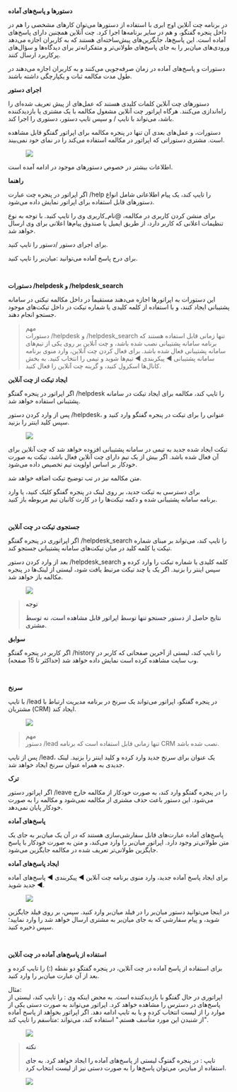 <p><strong>دستورها و پاسخ‌های آماده</strong></p><p>در برنامه چت آنلاین اوج ابری با استفاده از دستورها می‌توان کارهای مشخصی را هم در داخل پنجره گفتگو، و هم در سایر برنامه‌ها اجرا کرد. چت آنلاین همچنین دارای پاسخ‌های آماده است. این پاسخ‌ها، جایگزین‌های پیش‌ساخته‌ای هستند که به کاربران اجازه می‌دهد ورودی‌های میان‌بر را به جای پاسخ‌های طولانی‌تر و متفکرانه‌تر برای دیدگاه‌ها و سؤال‌های پرکاربرد ارسال کنند.</p><p>دستورات و پاسخ‌های آماده در زمان صرفه‌جویی می‌کنند و به کاربران اجازه می‌دهند در طول مدت مکالمه ثبات و یکپارچگی داشته باشند.</p><p><strong>اجرای دستور</strong></p><p>دستورهای چت آنلاین کلمات کلیدی هستند که عمل‌های از پیش تعریف شده‌ای را راه‌اندازی می‌کنند. هرگاه اپراتور چت آنلاین مشغول مکالمه با یک مشتری یا بازدیدکننده باشد، می‌تواند با تایپ / و سپس تایپ دستور، دستوری را اجرا کند.</p><p>دستورات، و عمل‌های بعدی آن تنها در پنجره مکالمه برای اپراتور گفتگو قابل مشاهده است. مشتری دستوراتی که اپراتور در مکالمه استفاده می‌کند را در نمای خود نمی‌بیند.</p><figure class="image image_resized" style="width:35.53%;"><img src="https://hub.amootsoft.com/content/editor/6ca49fb1-0d58-4ffa-a29a-dbac098d2b18image.png.png"></figure><p>اطلاعات بیشتر در خصوص دستورهای موجود در ادامه آمده است.</p><p><strong>راهنما</strong></p><p>اگر اپراتور در پنجره چت عبارت /help را تایپ کند، یک پیام اطلاعاتی شامل انواع دستورهای قابل استفاده برای اپراتور نمایش داده می‌شود.</p><p>برای منشن کردن کاربری در مکالمه، @نام_کاربری وی را تایپ کنید. با توجه به نوع تنظیمات اعلانی که کاربر دارد، از طریق ایمیل یا صندوق پیام‌ها اعلانی برای وی ارسال خواهد شد.</p><p>برای اجرای دستور /دستور را تایپ کنید.</p><p>برای درج پاسخ آماده می‌توانید :میان‌بر را تایپ کنید.</p><p>&nbsp;</p><p><strong>دستورات /helpdesk و /helpdesk_search</strong></p><p>این دستورات به اپراتورها اجازه می‌دهند مستقیماً در داخل مکالمه تیکتی در سامانه پشتیبانی ایجاد کنند، و با استفاده از کلمه کلیدی یا شماره تیکت در داخل تیکت‌های موجود جستجو انجام دهند.</p><blockquote><p>مهم<br>دستورات /helpdesk و /helpdesk_search تنها زمانی قابل استفاده هستند که برنامه سامانه پشتیبانی نصب شده باشد، و چت آنلاین بر روی یکی از تیم‌های سامانه پشتیبانی فعال شده باشد. برای فعال کردن چت آنلاین، وارد منوی برنامه سامانه پشتیبانی ◄ پیکربندی ◄ تیم‌ها شوید و تیمی را انتخاب کنید. به بخش کانال‌ها اسکرول کنید، و گزینه چت آنلاین را فعال کنید.</p></blockquote><p><strong>ایجاد تیکت از چت آنلاین</strong></p><p>اگر اپراتور در پنجره گفتگو /helpdesk را تایپ کند، مکالمه برای ایجاد تیکت در سامانه پشتیبانی استفاده خواهد شد.</p><p>پس از وارد کردن دستور /helpdesk، عنوانی را برای تیکت در پنجره گفتگو وارد کنید و سپس کلید اینتر را بزنید.</p><figure class="image image_resized" style="width:38.02%;"><img src="https://hub.amootsoft.com/content/editor/c6298c30-53e4-4ab4-92cf-bcea9eb6db92image.png.png"></figure><p>تیکت ایجاد شده جدید به تیمی در سامانه پشتیبانی افزوده خواهد شد که چت آنلاین برای آن فعال شده باشد. اگر بیش از یک تیم دارای چت آنلاین فعال باشد، تیکت به صورت خودکار بر اساس اولویت تیم تخصیص داده می‌شود.</p><p>متن مکالمه نیز در تب توضیح تیکت اضافه خواهد شد.</p><p>برای دسترسی به تیکت جدید، بر روی لینک در پنجره گفتگو کلیک کنید، یا&nbsp;وارد برنامه&nbsp;سامانه پشتیبانی&nbsp;شده و دکمه&nbsp;تیکت‌ها&nbsp;را در کارت کانبان تیم مربوطه باز کنید.</p><p>&nbsp;</p><p><strong>جستجوی تیکت در چت آنلاین</strong></p><p>اگر اپراتوری در پنجره گفتگو /helpdesk_search را تایپ کند، می‌تواند بر مبنای شماره تیکت یا کلمه کلید در میان تیکت‌های سامانه پشتیبانی جستجو کند.</p><p>بعد از وارد کردن دستور /helpdesk_search کلمه کلیدی یا شماره تیکت را وارد کرده و سپس اینتر را بزنید. اگر یک یا چند تیکت مرتبط یافت شود، لیستی از لینک‌ها در پنجره مکالمه باز خواهد شد.</p><figure class="image image_resized" style="width:39.3%;"><img src="https://hub.amootsoft.com/content/editor/2e4c456c-59ad-44c1-a35a-ba322e4375c2image.png.png"></figure><blockquote><p><span style="color:#1A192E;">توجه</span></p><p><span style="color:#1A192E;">نتایج حاصل از دستور جستجو تنها توسط اپراتور قابل مشاهده است، نه توسط مشتری.</span></p></blockquote><p><strong>سوابق</strong></p><p>اگر کاربر در پنجره گفتگو /history را تایپ کند، لیستی از آخرین صفحاتی که کاربر در وب سایت مشاهده کرده است نمایش داده خواهد شد (حداکثر تا 15 صفحه).</p><p>&nbsp;</p><p><strong>سرنخ</strong></p><p>با تایپ /lead در پنجره گفتگو، اپراتور می‌تواند یک سرنخ در برنامه مدیریت ارتباط با مشتریان (CRM) ایجاد کند.</p><figure class="image image_resized" style="width:36.03%;"><img src="https://hub.amootsoft.com/content/editor/b732b4a8-d5c0-4076-8c37-c1b1f8d001b8image.png.png"></figure><blockquote><p>مهم<br>دستور /lead تنها زمانی قابل استفاده است که برنامه CRM نصب شده باشد.</p></blockquote><p>پس از تایپ /lead، یک عنوان برای سرنخ جدید وارد کرده و کلید اینتر را بزنید. لینک جدیدی به همراه عنوان سرنخ ایجاد خواهد شد.</p><p><strong>ترک</strong></p><p>اگر اپراتور دستور /leave را در پنجره گفتگو وارد کند، به صورت خودکار از مکالمه خارج می‌شود. این دستور باعث حذف مشتری از مکالمه نمی‌شود و مکالمه را به صورت خودکار پایان نمی‌دهد.</p><p><strong>پاسخ‌های آماده</strong></p><p>پاسخ‌های آماده عبارت‌های قابل سفارشی‌سازی هستند که در آن یک میان‌بر به جای یک متن طولانی‌تر وجود دارد. اپراتور میان‌بر را وارد می‌کند، و متن به صورت خودکار با پاسخ جایگزین طولانی‌تر تعریف شده در مکالمه جایگزین می‌شود.</p><p><strong>ایجاد پاسخ‌های آماده</strong></p><p>برای ایجاد پاسخ آماده جدید، وارد منوی برنامه چت آنلاین ◄ پیکربندی ◄ پاسخ‌های آماده ◄ جدید شوید.</p><figure class="image"><img src="https://hub.amootsoft.com/content/editor/9a87cfc0-bbb9-485f-82f0-0081ba8af401image.png.png"></figure><p>در اینجا می‌توانید دستور میان‌بر را در فیلد میان‌بر وارد کنید. سپس، بر روی فیلد جایگزین شوید، و پیام سفارشی که به جای میان‌بر به مشتری ارسال خواهد شد را وارد نمایید؛ سپس ذخیره کنید.</p><p>&nbsp;</p><p><strong>استفاده از پاسخ‌های آماده در چت آنلاین</strong></p><p>برای استفاده از پاسخ آماده در چت آنلاین، در پنجره گفتگو دو نقطه (:) را تایپ کرده و بعد از آن عبارت میان‌بر را وارد کنید.</p><p>مثال:<br>اپراتوری در حال گفتگو با بازدیدکننده است. به محض اینکه وی : را تایپ کند، لیستی از پاسخ‌های در دسترس را مشاهده خواهد کرد. اپراتور می‌تواند به صورت دستی یکی از موارد را از لیست انتخاب کرده و یا به تایپ ادامه دهد. اگر اپراتور بخواهد از پاسخ آماده "از شنیدن این مورد متأسف هستم." استفاده کند، می‌تواند :متأسفم را تایپ کند.</p><figure class="image image_resized" style="width:34.31%;"><img src="https://hub.amootsoft.com/content/editor/1205cab6-6f48-4081-be6a-c98670c5dfa3image.png.png"></figure><blockquote><p><span style="color:#1A192E;">نکته</span></p><p><span style="color:#1A192E;">تایپ&nbsp;:&nbsp;در پنجره گفتوگ لیستی از&nbsp;پاسخ‌های&nbsp;آماده را ایجاد خواهد کرد. به جای استفاده از میان‌بر، می‌توان پاسخ‌ها را به صورت دستی نیز از لیست انتخاب کرد.</span></p></blockquote><figure class="image image_resized" style="width:35.1%;"><img src="https://hub.amootsoft.com/content/editor/7af1051e-7f24-414b-a1f4-7b6396bf7872image.png.png"></figure><p>&nbsp;</p>